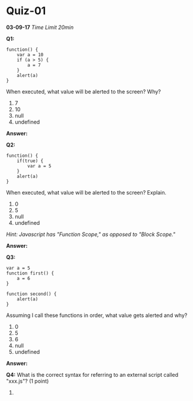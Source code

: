 # Quiz-01
**03-09-17**
*Time Limit 20min*
	
**Q1:** 

```
function() {
	var a = 10
	if (a > 5) {
		a = 7
	}
	alert(a)
}
```
When executed, what value will be alerted to the screen? Why?

1. 7
2. 10
3. null
4. undefined

**Answer:**

**Q2:** 

```
function() {
	if(true) {
		var a = 5
	}
	alert(a)
}
```

When executed, what value will be alerted to the screen? Explain.

1. 0
2. 5
3. null
4. undefined

*Hint: Javascript has "Function Scope," as opposed to "Block Scope."*

**Answer:**




**Q3:** 

```
var a = 5
function first() {
	a = 6
}

function second() {
	alert(a)
}
```

Assuming I call these functions in order, what value gets alerted and why?

1. 0
2. 5
3. 6
4. null
5. undefined

**Answer:**


**Q4:** 
What is the correct syntax for referring to an external script called "xxx.js"? (1 point)

1. <script name="xxx.js">
2. <script src="xxx.js">
3. <script href="xxx.js">

**Answer:**

**Q5:**

```
function whatDoesItDo(val){
	return val ? 1 : 2
}
```

1. It returns val
2. It always returns 2
3. It returns 1 if val is truthful, otherwise 2

**Answer:**


**Q6:**

```
function whatDoesItDo(num){
 return Math.max(0, Math.min(10, num))
}
```
1. Checks whether the number is between 0 and 10
2. Fits the number passed as a parameter in an interval from 0 to 10
3. Always returns 0

**Answer:**



**Q7:** 

```
function whatDoesItDo(){
	var values = []
	myBlock: {
		values.push('1')
		values.push('2')
		break myBlock
		values.push('3')
	}
	values.push('4')
	return values.join(',')
}
```

1. It will return the string ‘1,2,3,4’
2. This is not valid JavaScript – it will throw an error
3. It will return the string ‘1,2,4’

**Answer:**


**Q8:** 
What does CSS stand for?
1. Colorful Style Symbols
2. Cascading Style Sheets
3. Computer State Secrets

**Q9:** 

```
var c = multiply(3,4)
console.log(c)

function multiply(a, b){
	a * b
}
```
The code above prints undefined in console. Why?
1. Trick question. It does print 12
2. Write your own solution on the right side

**Answer:**
 
**Q10:** 
What are the identifiers called that cannot be used as variables or function names?
1.  Reserved Words
2.  Constants
3.  Concrete Terms
4.  Favorites

**Q11:** 
What is a block of code called that is used to perform a specific task?
1.  Variable
2.  Declaration
3.  String
4.  Function

**Q12:** 
What is the element called that forms a search pattern out of a sequence of characters?
1.  RegExp or Regular Expression
2.  Boolean Variable
3.  Conditional Argument
4.  Event

**Q13:** 
Write a script that prints a multiple of 5 every 200ms, up to 50.














**Q14:** 
What is the difference between GET & POST Request






**Q15:** 
Console Log:

```
module.js:442
		throw err;
		^

Error: Cannot find module 'gulp-sass'
		at Function.Module._resolveFilename (module.js:440:15)
		at Function.Module._load (module.js:388:25)
		at Module.require (module.js:468:17)
		at require (internal/module.js:20:19)
		at Object.<anonymous> (D:\WIP\gulpfile.js:4:12)
		at Module._compile (module.js:541:32)
		at Object.Module._extensions..js (module.js:550:10)
		at Module.load (module.js:458:32)
		at tryModuleLoad (module.js:417:12)
		at Function.Module._load (module.js:409:3)
```
Why is the error being generated in console. How can you fix it?
